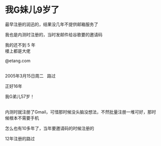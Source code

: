 # 我G妹儿9岁了


最早注册的润迅的，结果没几年不提供邮箱服务了

我也是内测时注册的，当时发邮件给谷歌要的邀请码 <img src="static/image/smiley/default/lol.gif" smilieid="12" border="0" alt="" />

我的还不到 5 年<br />
楼上都是大佬<img id="aimg_z7rz6" onclick="zoom(this, this.src, 0, 0, 0)" class="zoom" src="https://cdn.jsdelivr.net/gh/hishis/forum-master/public/images/patch.gif" onmouseover="img_onmouseoverfunc(this)" onload="thumbImg(this)" border="0" alt="" />

@etang.com<img id="aimg_P4grb" onclick="zoom(this, this.src, 0, 0, 0)" class="zoom" src="https://cdn.jsdelivr.net/gh/hishis/forum-master/public/images/patch.gif" onmouseover="img_onmouseoverfunc(this)" onload="thumbImg(this)" border="0" alt="" />

<br />
2005年3月15日周二&nbsp; &nbsp;路过

正好16年

我G弟儿57岁！<br />
<br />
<img src="static/image/smiley/default/lol.gif" smilieid="12" border="0" alt="" /><img src="static/image/smiley/default/lol.gif" smilieid="12" border="0" alt="" /><img src="static/image/smiley/default/lol.gif" smilieid="12" border="0" alt="" />

内测时就注册了Gmail，可惜那时候没头脑没想法，不然批量注册一堆可好，那时候根本不需要手机<img src="static/image/smiley/default/lol.gif" smilieid="12" border="0" alt="" />

怎么也有10多年了，当年要邀请码的时候注册的<img id="aimg_UD8Di" onclick="zoom(this, this.src, 0, 0, 0)" class="zoom" src="https://cdn.jsdelivr.net/gh/hishis/forum-master/public/images/patch.gif" onmouseover="img_onmouseoverfunc(this)" onload="thumbImg(this)" border="0" alt="" />

12年注册的路过

